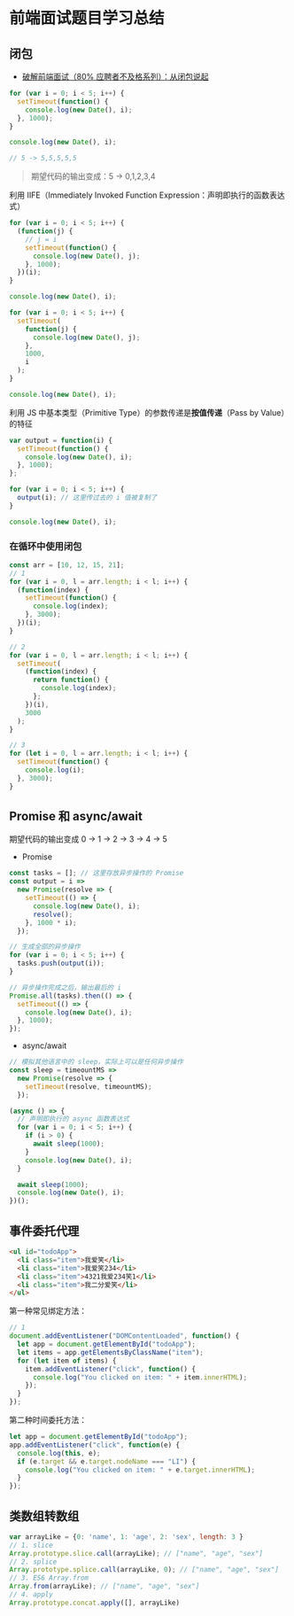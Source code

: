 # 前端面试题目学习总结

## 闭包

- [破解前端面试（80% 应聘者不及格系列）：从闭包说起](https://juejin.im/post/58f1fa6a44d904006cf25d22)

```javascript
for (var i = 0; i < 5; i++) {
  setTimeout(function() {
    console.log(new Date(), i);
  }, 1000);
}

console.log(new Date(), i);

// 5 -> 5,5,5,5,5
```

> 期望代码的输出变成：5 -> 0,1,2,3,4

利用 IIFE（Immediately Invoked Function Expression：声明即执行的函数表达式）

```javascript
for (var i = 0; i < 5; i++) {
  (function(j) {
    // j = i
    setTimeout(function() {
      console.log(new Date(), j);
    }, 1000);
  })(i);
}

console.log(new Date(), i);
```

```javascript
for (var i = 0; i < 5; i++) {
  setTimeout(
    function(j) {
      console.log(new Date(), j);
    },
    1000,
    i
  );
}

console.log(new Date(), i);
```

利用 JS 中基本类型（Primitive Type）的参数传递是**按值传递**（Pass by Value）的特征

```javascript
var output = function(i) {
  setTimeout(function() {
    console.log(new Date(), i);
  }, 1000);
};

for (var i = 0; i < 5; i++) {
  output(i); // 这里传过去的 i 值被复制了
}

console.log(new Date(), i);
```

### 在循环中使用闭包

```javascript
const arr = [10, 12, 15, 21];
// 1
for (var i = 0, l = arr.length; i < l; i++) {
  (function(index) {
    setTimeout(function() {
      console.log(index);
    }, 3000);
  })(i);
}

// 2
for (var i = 0, l = arr.length; i < l; i++) {
  setTimeout(
    (function(index) {
      return function() {
        console.log(index);
      };
    })(i),
    3000
  );
}

// 3
for (let i = 0, l = arr.length; i < l; i++) {
  setTimeout(function() {
    console.log(i);
  }, 3000);
}
```

## Promise 和 async/await

期望代码的输出变成 0 -> 1 -> 2 -> 3 -> 4 -> 5

- Promise

```javascript
const tasks = []; // 这里存放异步操作的 Promise
const output = i =>
  new Promise(resolve => {
    setTimeout(() => {
      console.log(new Date(), i);
      resolve();
    }, 1000 * i);
  });

// 生成全部的异步操作
for (var i = 0; i < 5; i++) {
  tasks.push(output(i));
}

// 异步操作完成之后，输出最后的 i
Promise.all(tasks).then(() => {
  setTimeout(() => {
    console.log(new Date(), i);
  }, 1000);
});
```

- async/await

```javascript
// 模拟其他语言中的 sleep，实际上可以是任何异步操作
const sleep = timeountMS =>
  new Promise(resolve => {
    setTimeout(resolve, timeountMS);
  });

(async () => {
  // 声明即执行的 async 函数表达式
  for (var i = 0; i < 5; i++) {
    if (i > 0) {
      await sleep(1000);
    }
    console.log(new Date(), i);
  }

  await sleep(1000);
  console.log(new Date(), i);
})();
```

## 事件委托代理

```html
<ul id="todoApp">
  <li class="item">我爱笑</li>
  <li class="item">我爱笑234</li>
  <li class="item">4321我爱234笑1</li>
  <li class="item">我二分爱笑</li>
</ul>
```

第一种常见绑定方法：

```javascript
// 1
document.addEventListener("DOMContentLoaded", function() {
  let app = document.getElementById("todoApp");
  let items = app.getElementsByClassName("item");
  for (let item of items) {
    item.addEventListener("click", function() {
      console.log("You clicked on item: " + item.innerHTML);
    });
  }
});
```

第二种时间委托方法：

```javascript
let app = document.getElementById("todoApp");
app.addEventListener("click", function(e) {
  console.log(this, e);
  if (e.target && e.target.nodeName === "LI") {
    console.log("You clicked on item: " + e.target.innerHTML);
  }
});
```

## 类数组转数组

```js
var arrayLike = {0: 'name', 1: 'age', 2: 'sex', length: 3 }
// 1. slice
Array.prototype.slice.call(arrayLike); // ["name", "age", "sex"] 
// 2. splice
Array.prototype.splice.call(arrayLike, 0); // ["name", "age", "sex"] 
// 3. ES6 Array.from
Array.from(arrayLike); // ["name", "age", "sex"] 
// 4. apply
Array.prototype.concat.apply([], arrayLike)
```